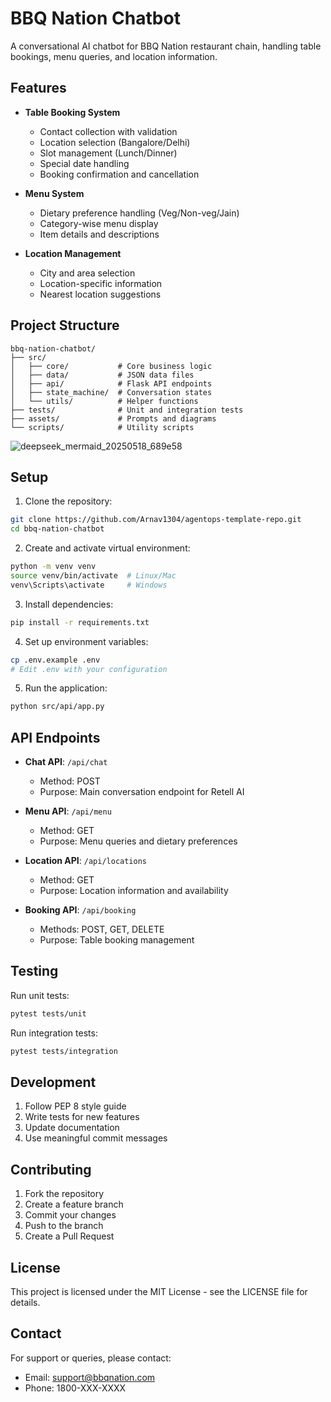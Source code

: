 # BBQ Nation Chatbot

A conversational AI chatbot for BBQ Nation restaurant chain, handling table bookings, menu queries, and location information.

## Features

- **Table Booking System**
  - Contact collection with validation
  - Location selection (Bangalore/Delhi)
  - Slot management (Lunch/Dinner)
  - Special date handling
  - Booking confirmation and cancellation

- **Menu System**
  - Dietary preference handling (Veg/Non-veg/Jain)
  - Category-wise menu display
  - Item details and descriptions

- **Location Management**
  - City and area selection
  - Location-specific information
  - Nearest location suggestions

## Project Structure

```
bbq-nation-chatbot/
├── src/
│   ├── core/           # Core business logic
│   ├── data/           # JSON data files
│   ├── api/            # Flask API endpoints
│   ├── state_machine/  # Conversation states
│   └── utils/          # Helper functions
├── tests/              # Unit and integration tests
├── assets/             # Prompts and diagrams
└── scripts/            # Utility scripts
```
![deepseek_mermaid_20250518_689e58](https://github.com/user-attachments/assets/39d4869b-68ef-4d37-bcfc-2351dfe678b2)


## Setup

1. Clone the repository:
```bash
git clone https://github.com/Arnav1304/agentops-template-repo.git
cd bbq-nation-chatbot
```

2. Create and activate virtual environment:
```bash
python -m venv venv
source venv/bin/activate  # Linux/Mac
venv\Scripts\activate     # Windows
```

3. Install dependencies:
```bash
pip install -r requirements.txt
```

4. Set up environment variables:
```bash
cp .env.example .env
# Edit .env with your configuration
```

5. Run the application:
```bash
python src/api/app.py
```

## API Endpoints

- **Chat API**: `/api/chat`
  - Method: POST
  - Purpose: Main conversation endpoint for Retell AI

- **Menu API**: `/api/menu`
  - Method: GET
  - Purpose: Menu queries and dietary preferences

- **Location API**: `/api/locations`
  - Method: GET
  - Purpose: Location information and availability

- **Booking API**: `/api/booking`
  - Methods: POST, GET, DELETE
  - Purpose: Table booking management

## Testing

Run unit tests:
```bash
pytest tests/unit
```

Run integration tests:
```bash
pytest tests/integration
```

## Development

1. Follow PEP 8 style guide
2. Write tests for new features
3. Update documentation
4. Use meaningful commit messages

## Contributing

1. Fork the repository
2. Create a feature branch
3. Commit your changes
4. Push to the branch
5. Create a Pull Request

## License

This project is licensed under the MIT License - see the LICENSE file for details.

## Contact

For support or queries, please contact:
- Email: support@bbqnation.com
- Phone: 1800-XXX-XXXX 

